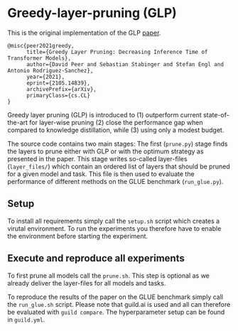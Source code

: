 # Greedy-layer-pruning (GLP)

This is the original implementation of the GLP [paper](https://arxiv.org/abs/2105.14839).

    @misc{peer2021greedy,
          title={Greedy Layer Pruning: Decreasing Inference Time of Transformer Models}, 
          author={David Peer and Sebastian Stabinger and Stefan Engl and Antonio Rodriguez-Sanchez},
          year={2021},
          eprint={2105.14839},
          archivePrefix={arXiv},
          primaryClass={cs.CL}
    }

Greedy layer pruning (GLP) is introduced to (1) outperform current state-of-the-art for 
layer-wise pruning (2) close the performance gap when compared to knowledge distillation, 
while (3) using only a modest budget.

The source code contains two main stages: The first (```prune.py```) stage finds the
layers to prune either with GLP or with the optimum strategy as presented
in the paper. This stage writes so-called layer-files (```layer_files/```) which
contain an ordered list of layers that should be pruned for a given model and task.
This file is then used to evaluate the performance of different
methods on the GLUE benchmark (```run_glue.py```).

## Setup
To install all requirements simply call the ```setup.sh``` script which
creates a virutal environment. To run the experiments you therefore have to
enable the environment before starting the experiment.

## Execute and reproduce all experiments
To first prune all models call the ```prune.sh```. This step is optional
as we already deliver the layer-files for all models and tasks.

To reproduce the results of the paper on the GLUE benchmark simply
call the ```run_glue.sh``` script. Please note that guild.ai is used
and all can therefore be evaluated with ```guild compare```. The
hyperparameter setup can be found in ```guild.yml```.

